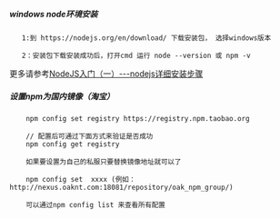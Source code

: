 
##### windows node环境安装

       1:到 https://nodejs.org/en/download/ 下载安装包， 选择windows版本

       2：安装包下载安装成功后，打开cmd 运行 node --version 或 npm -v

更多请参考[NodeJS入门（一）---nodejs详细安装步骤](https://blog.csdn.net/muzidigbig/article/details/80493880)


##### 设置npm为国内镜像（淘宝）


        npm config set registry https://registry.npm.taobao.org

        // 配置后可通过下面方式来验证是否成功
        npm config get registry

        如果要设置为自己的私服只要替换镜像地址就可以了

        npm config set  xxxx (例如：http://nexus.oaknt.com:18081/repository/oak_npm_group/)

        可以通过npm config list 来查看所有配置